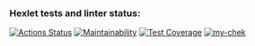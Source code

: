### Hexlet tests and linter status:
[![Actions Status](https://github.com/maxheong54/php-project-48/actions/workflows/hexlet-check.yml/badge.svg)](https://github.com/maxheong54/php-project-48/actions)
[![Maintainability](https://api.codeclimate.com/v1/badges/8b725cbaf6ba34030eb1/maintainability)](https://codeclimate.com/github/maxheong54/php-project-48/maintainability)
[![Test Coverage](https://api.codeclimate.com/v1/badges/8b725cbaf6ba34030eb1/test_coverage)](https://codeclimate.com/github/maxheong54/php-project-48/test_coverage)
[![my-chek](https://github.com/maxheong54/php-project-48/actions/workflows/my-chek.yml/badge.svg)](https://github.com/maxheong54/php-project-48/actions/workflows/my-chek.yml)
